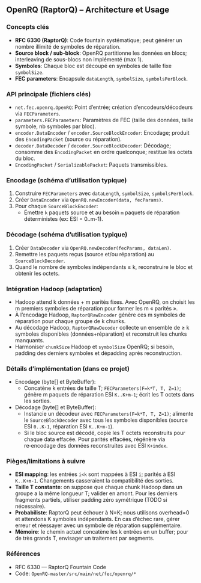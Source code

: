 ## OpenRQ (RaptorQ) – Architecture et Usage

### Concepts clés
- **RFC 6330 (RaptorQ)**: Code fountain systématique; peut générer un nombre illimité de symboles de réparation.
- **Source block / sub-block**: OpenRQ partitionne les données en blocs; interleaving de sous-blocs non implémenté (max 1).
- **Symboles**: Chaque bloc est découpé en symboles de taille fixe `symbolSize`.
- **FEC parameters**: Encapsule `dataLength`, `symbolSize`, `symbolsPerBlock`.

### API principale (fichiers clés)
- `net.fec.openrq.OpenRQ`: Point d’entrée; création d’encodeurs/décodeurs via `FECParameters`.
- `parameters.FECParameters`: Paramètres de FEC (taille des données, taille symbole, nb symboles par bloc).
- `encoder.DataEncoder` / `encoder.SourceBlockEncoder`: Encodage; produit des `EncodingPacket` (source ou réparation).
- `decoder.DataDecoder` / `decoder.SourceBlockDecoder`: Décodage; consomme des `EncodingPacket` en ordre quelconque; restitue les octets du bloc.
- `EncodingPacket` / `SerializablePacket`: Paquets transmissibles.

### Encodage (schéma d’utilisation typique)
1. Construire `FECParameters` avec `dataLength`, `symbolSize`, `symbolsPerBlock`.
2. Créer `DataEncoder` via `OpenRQ.newEncoder(data, fecParams)`.
3. Pour chaque `SourceBlockEncoder`:
   - Émettre `k` paquets source et au besoin `m` paquets de réparation déterministes (ex: ESI = 0..m-1).

### Décodage (schéma d’utilisation typique)
1. Créer `DataDecoder` via `OpenRQ.newDecoder(fecParams, dataLen)`.
2. Remettre les paquets reçus (source et/ou réparation) au `SourceBlockDecoder`.
3. Quand le nombre de symboles indépendants ≥ k, reconstruire le bloc et obtenir les octets.

### Intégration Hadoop (adaptation)
- Hadoop attend k données + m parités fixes. Avec OpenRQ, on choisit les m premiers symboles de réparation pour former les m « parités ».
- À l’encodage Hadoop, `RaptorQRawEncoder` génère ces m symboles de réparation pour chaque groupe de k chunks.
- Au décodage Hadoop, `RaptorQRawDecoder` collecte un ensemble de ≥ k symboles disponibles (données+réparation) et reconstruit les chunks manquants.
- Harmoniser `chunkSize` Hadoop et `symbolSize` OpenRQ; si besoin, padding des derniers symboles et dépadding après reconstruction.

### Détails d’implémentation (dans ce projet)
- Encodage (byte[] et ByteBuffer):
  - Concatène k entrées de taille T; `FECParameters(F=k*T, T, Z=1)`; génère m paquets de réparation ESI `K..K+m-1`; écrit les T octets dans les sorties.
- Décodage (byte[] et ByteBuffer):
  - Instancie un décodeur avec `FECParameters(F=k*T, T, Z=1)`; alimente le `SourceBlockDecoder` avec tous les symboles disponibles (source ESI `0..K-1`, réparation ESI `K..K+m-1`).
  - Si le bloc source est décodé, copie les T octets reconstruits pour chaque data effacée. Pour parités effacées, régénère via re‑encodage des données reconstruites avec ESI `K+index`.

### Pièges/limitations à suivre
- **ESI mapping**: les entrées `i<k` sont mappées à ESI `i`; parités à ESI `K..K+m-1`. Changements casseraient la compatibilité des sorties.
- **Taille T constante**: on suppose que chaque chunk Hadoop dans un groupe a la même longueur T; valider en amont. Pour les derniers fragments partiels, utiliser padding zéro symétrique (TODO si nécessaire).
- **Probabiliste**: RaptorQ peut échouer à N=K; nous utilisons overhead=0 et attendons K symboles indépendants. En cas d’échec rare, gérer erreur et réessayer avec un symbole de réparation supplémentaire.
- **Mémoire**: le chemin actuel concatène les k entrées en un buffer; pour de très grands T, envisager un traitement par segments.

### Références
- RFC 6330 — RaptorQ Fountain Code
- Code: `OpenRQ-master/src/main/net/fec/openrq/*`


